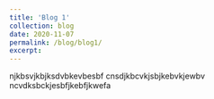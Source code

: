 ```yaml
---
title: 'Blog 1'
collection: blog
date: 2020-11-07
permalink: /blog/blog1/
excerpt:
---
```

njkbsvjkbjksdvbkevbesbf
cnsdjkbcvkjsbjkebvkjewbv
ncvdksbckjesbfjkebfjkwefa